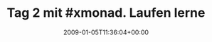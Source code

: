 ---
retweeted: false
source: <a href="http://twitter.com" rel="nofollow">Twitter Web Client</a>
entities:
  hashtags:
  - text: xmonad
    indices:
    - '10'
    - '17'
  symbols: []
  user_mentions: []
  urls: []
display_text_range:
- '0'
- '62'
favorite_count: '0'
id_str: '1096915879'
truncated: false
retweet_count: '0'
id: '1096915879'
created_at: Mon Jan 05 11:36:04 +0000 2009
favorited: false
full_text: 'Tag 2 mit #xmonad. Laufen lernen und Maus schonen mit Haskell.'
lang: de
tags:
- xmonad
- pesos:twitter
date: '2009-01-05T11:36:04+00:00'
src: https://twitter.com/bascht/status/1096915879
original_url: https://twitter.com/bascht/status/1096915879
type: twitter_tweet
text: 'Tag 2 mit #xmonad. Laufen lernen und Maus schonen mit Haskell.'
title: 'Tag 2 mit #xmonad. Laufen lerne'

---